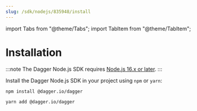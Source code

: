 ```yaml
---
slug: /sdk/nodejs/835948/install
---
```

import Tabs from "@theme/Tabs";
import TabItem from "@theme/TabItem";

# Installation

:::note
The Dagger Node.js SDK requires [Node.js 16.x or later](https://nodejs.org/en/download/).
:::

Install the Dagger Node.js SDK in your project using `npm` or `yarn`:

<Tabs>
<TabItem value="npm">

```shell
npm install @dagger.io/dagger
```

</TabItem>

<TabItem value="yarn">

```shell
yarn add @dagger.io/dagger
```

</TabItem>
</Tabs>
